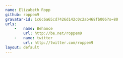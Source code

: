 ```yaml
---
name: Elizabeth Ropp
github: roppem9
gravatar-id: 1c6c6a65cd7426d142c0c2ab468fb006?s=80
urls:
    -   name: Behance
        url: http://be.net/roppem9
    -   name: twitter
        url: http://twitter.com/roppem9
layout: default
---
```

